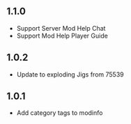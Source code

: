## 1.1.0

- Support Server Mod Help Chat
- Support Mod Help Player Guide

## 1.0.2

- Update to exploding Jigs from 75539

## 1.0.1

- Add category tags to modinfo
